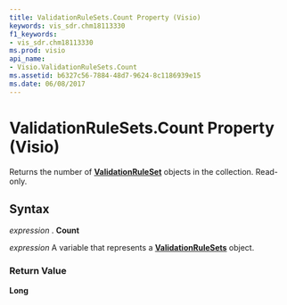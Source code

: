 ```yaml
---
title: ValidationRuleSets.Count Property (Visio)
keywords: vis_sdr.chm18113330
f1_keywords:
- vis_sdr.chm18113330
ms.prod: visio
api_name:
- Visio.ValidationRuleSets.Count
ms.assetid: b6327c56-7884-48d7-9624-8c1186939e15
ms.date: 06/08/2017
---
```



# ValidationRuleSets.Count Property (Visio)

Returns the number of **[ValidationRuleSet](validationruleset-object-visio.md)** objects in the collection. Read-only.


## Syntax

 _expression_ . **Count**

 _expression_ A variable that represents a **[ValidationRuleSets](validationrulesets-object-visio.md)** object.


### Return Value

 **Long**


